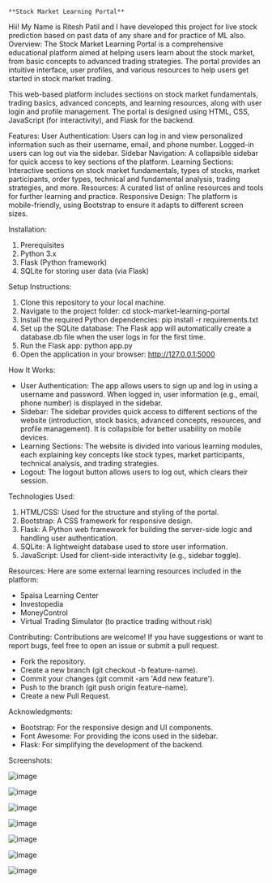     **Stock Market Learning Portal**
Hii! My Name is Ritesh Patil and I have developed this project for live stock prediction based on past data of any share and for practice of ML also.                                                                          
Overview:
The Stock Market Learning Portal is a comprehensive educational platform aimed at helping users learn about the stock market, from basic concepts to advanced trading strategies. 
The portal provides an intuitive interface, user profiles, and various resources to help users get started in stock market trading.

This web-based platform includes sections on stock market fundamentals, trading basics, advanced concepts, and learning resources, along with user login and profile management. 
The portal is designed using HTML, CSS, JavaScript (for interactivity), and Flask for the backend.


Features:
User Authentication: Users can log in and view personalized information such as their username, email, and phone number. Logged-in users can log out via the sidebar.
Sidebar Navigation: A collapsible sidebar for quick access to key sections of the platform.
Learning Sections: Interactive sections on stock market fundamentals, types of stocks, market participants, order types, technical and fundamental analysis, trading strategies, and more.
Resources: A curated list of online resources and tools for further learning and practice.
Responsive Design: The platform is mobile-friendly, using Bootstrap to ensure it adapts to different screen sizes.


Installation:
1. Prerequisites
2. Python 3.x
3. Flask (Python framework)
4. SQLite for storing user data (via Flask)

Setup Instructions:
1. Clone this repository to your local machine.
2. Navigate to the project folder:
  cd stock-market-learning-portal
3. Install the required Python dependencies:
  pip install -r requirements.txt
4. Set up the SQLite database:
  The Flask app will automatically create a database.db file when the user logs in for the first time.
5. Run the Flask app:
  python app.py
6. Open the application in your browser:
  http://127.0.0.1:5000




How It Works: 

* User Authentication: The app allows users to sign up and log in using a username and password. When logged in, user information (e.g., email, phone number) is displayed in the sidebar.
* Sidebar: The sidebar provides quick access to different sections of the website (introduction, stock basics, advanced concepts, resources, and profile management). It is collapsible for    better usability on mobile devices.
* Learning Sections: The website is divided into various learning modules, each explaining key concepts like stock types, market participants, technical analysis, and trading strategies.
* Logout: The logout button allows users to log out, which clears their session.

  
Technologies Used:
1. HTML/CSS: Used for the structure and styling of the portal.
2. Bootstrap: A CSS framework for responsive design.
3. Flask: A Python web framework for building the server-side logic and handling user authentication.
4. SQLite: A lightweight database used to store user information.
5. JavaScript: Used for client-side interactivity (e.g., sidebar toggle).


Resources: 
Here are some external learning resources included in the platform:
* 5paisa Learning Center
* Investopedia
* MoneyControl
* Virtual Trading Simulator (to practice trading without risk)

Contributing: 
Contributions are welcome! If you have suggestions or want to report bugs, feel free to open an issue or submit a pull request.
* Fork the repository.
* Create a new branch (git checkout -b feature-name).
* Commit your changes (git commit -am 'Add new feature').
* Push to the branch (git push origin feature-name).
* Create a new Pull Request.

Acknowledgments:
  * Bootstrap: For the responsive design and UI components.
  * Font Awesome: For providing the icons used in the sidebar.
  * Flask: For simplifying the development of the backend.

Screenshots: 

![image](https://github.com/user-attachments/assets/9a618c28-d0f9-476e-b05c-75b59d4b2faf)

![image](https://github.com/user-attachments/assets/6691b911-cdf2-40a0-9288-0191607ec12e)

![image](https://github.com/user-attachments/assets/01cd951b-41d8-44d6-99cb-8aa5341ceef1)

![image](https://github.com/user-attachments/assets/b16cf44b-bc71-4d90-9cda-462c095c7cdc)

![image](https://github.com/user-attachments/assets/08374fac-d1bf-423b-b713-13b3b53056f5)

![image](https://github.com/user-attachments/assets/828abf06-b056-4102-8e3d-2a1b1e07da20)

![image](https://github.com/user-attachments/assets/35061146-8c90-49bf-b77d-1a130bfdfa79)











